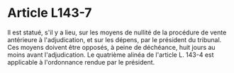 # Article L143-7

Il est statué, s'il y a lieu, sur les moyens de nullité de la procédure de vente antérieure à l'adjudication, et sur les dépens, par le président du tribunal. Ces moyens doivent être opposés, à peine de déchéance, huit jours au moins avant l'adjudication. Le quatrième alinéa de l'article L. 143-4 est applicable à l'ordonnance rendue par le président.
